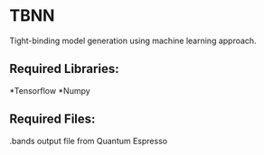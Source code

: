 # TBNN

Tight-binding model generation using machine learning approach.

## Required Libraries:
*Tensorflow
*Numpy

## Required Files:
.bands output file from Quantum Espresso